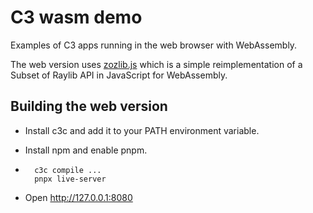 # C3 wasm demo

Examples of C3 apps running in the web browser with WebAssembly.

The web version uses [zozlib.js](https://github.com/tsoding/zozlib.js) which is a simple reimplementation of a Subset of Raylib API in JavaScript for WebAssembly.

## Building the web version

- Install c3c and add it to your PATH environment variable.
- Install npm and enable pnpm.
- ```
    c3c compile ...
    pnpx live-server
    ```

- Open <http://127.0.0.1:8080>
